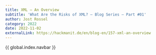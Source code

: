 ```yaml
---
title: XML – An Overview
subtitle: 'What Are the Risks of XML? – Blog Series – Part #01'
author: Jost Rossel
category: 2022
date: 2022-11-02
externalLink: https://hackmanit.de/en/blog-en/157-xml-an-overview
---
```


{{ global.index.navbar }}
